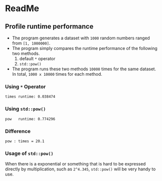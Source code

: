 ﻿# ReadMe

## Profile runtime performance

- The program generates a dataset with `1000` random numbers ranged from `[1, 1000000]`.
- The program simply compares the runtime performance of the following two methods. 
    1. default `*` operator
    2. `std::pow()`
- The program runs these two methods `10000` times for the same dataset. In total, `1000 x 10000` times for each method.

### Using `*` Operator
`times runtime: 0.038474`

### Using `std::pow()`
`pow   runtime: 0.774296`

### Difference
`pow : times = 20.1`


### Usage of `std::pow()`
When there is a exponential or something that is hard to be expressed directly by multiplication, such as `2^4.345`, `std::pow()` will be very handy to use.
